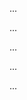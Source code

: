 <panel type="danger" header="Can apply the Singleton design pattern :star:" expandable expanded no-close>

<panel type="danger" header="Can explain design patterns :star:" expandable>
  <include src="../../book/designPatterns/introduction/what/full.md" />
  <panel header=":trophy: Evidence" expanded>

...

  </panel>
</panel>

<panel type="danger" header="Can explain design patterns format :star:" expandable>
  <include src="../../book/designPatterns/introduction/format/full.md" />
  <panel header=":trophy: Evidence" expanded>

...

  </panel>
</panel>

<panel type="danger" header="Can explain the Singleton design pattern :star:" expandable>
  <include src="../../book/designPatterns/singleton/what/full.md" />
  <panel header=":trophy: Evidence" expanded>

...

  </panel>
</panel>

<panel type="danger" header="Can identify an application of the Singleton design pattern :star:" expandable>
  <include src="../../book/designPatterns/singleton/implementation/full.md" />
  <panel header=":trophy: Evidence" expanded>

...

  </panel>
</panel>

<panel type="info" header="Can decide when to apply Singleton design pattern :star::star::star:" expandable>
  <include src="../../book/designPatterns/singleton/evaluation/full.md" />
  <panel header=":trophy: Evidence" expanded>

...

  </panel>
</panel>

</panel>
